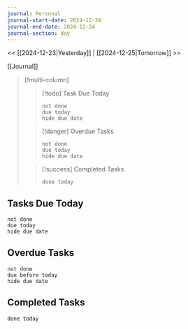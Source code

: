 ```yaml
---
journal: Personal
journal-start-date: 2024-12-24
journal-end-date: 2024-12-24
journal-section: day
---
```

<< [[2024-12-23|Yesterday]] | [[2024-12-25|Tomorrow]] >>

[[Journal]]

> [!multi-column]
> 
>> [!todo] Task Due Today
>> ```tasks
>> not done
>> due today
>> hide due date
>> ```
> 
>> [!danger] Overdue Tasks
>> ```tasks
>> not done
>> due today
>> hide due date
>> ```
> 
>> [!success] Completed Tasks
>> ```tasks
>> done today
>> ```


## Tasks Due Today
```tasks
not done
due today
hide due date
```

## Overdue Tasks
```tasks
not done
due before today
hide due date
```

## Completed Tasks
```tasks
done today
```
